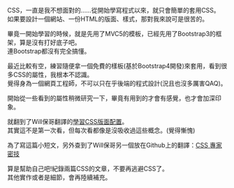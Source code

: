 CSS，一直是我不想面對的……從開始學寫程式以來，就只會簡單的套用CSS。  
如果要設計一個網站、一份HTML的版面、樣式，那對我來說可是很苦的。

畢竟一開始學習的時候，就是先用了MVC5的模板，已經先用了Bootstrap3的框架，算是沒有打好底子吧。  
連Bootstrap都沒有完全搞懂。

最近比較有空，練習隨便拿一個免費的樣板(基於Bootstrap4開發)來套用，看到很多CSS的屬性，我根本不認識。  
覺得身為一個網頁工程師，不可以只在乎後端的程式設計(況且也沒多厲害QAQ)。

開始從一些看到的屬性稍微研究一下，畢竟有用到的才會有感覺，也才會加深印象。  

就翻到了Will保哥翻譯的[學習CSS版面配置](https://zh-tw.learnlayout.com/)。   
其實這不是第一次看，但每次看都像是沒吸收過這些概念。(覺得慚愧)

為了寫這篇小短文，另外查到了Will保哥另一個放在Github上的翻譯：[CSS 專家密技](https://github.com/AllThingsSmitty/css-protips/tree/master/translations/zh-TW?utm_source=Facebook_PicSee)

算是幫助自己吧!紀錄兩篇CSS的文章，不要再逃避CSS了。  
其他實作或者是細節，會再陸續補充。